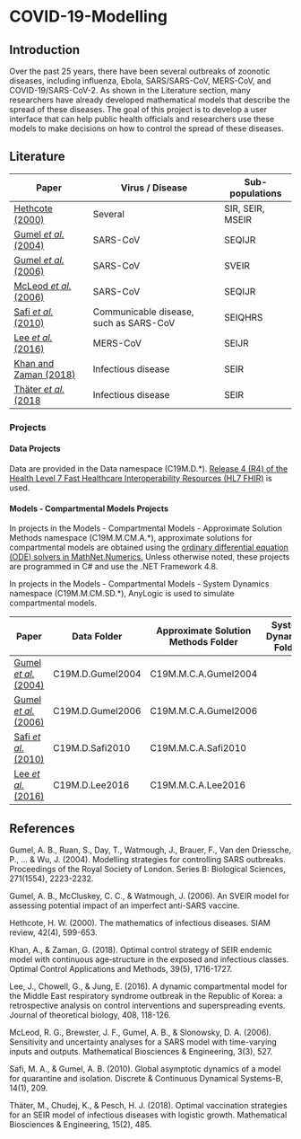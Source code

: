 ﻿# COVID-19-Modelling

## Introduction

Over the past 25 years, there have been several outbreaks of zoonotic diseases, including influenza, Ebola, SARS/SARS-CoV, MERS-CoV, and COVID-19/SARS-CoV-2. 
As shown in the Literature section, many researchers have already developed mathematical models that describe the spread of these diseases.
The goal of this project is to develop a user interface that can help public health officials and researchers use these models to make decisions on how to control the spread of these diseases.

## Literature

Paper                                                                                    | Virus / Disease                        | Sub-populations
------------ | ------------- | -------------
[Hethcote (2000)](https://epubs.siam.org/doi/abs/10.1137/s0036144500371907)              | Several                                | SIR, SEIR, MSEIR
[Gumel *et al.* (2004)](https://royalsocietypublishing.org/doi/10.1098/rspb.2004.2800)   | SARS-CoV                               | SEQIJR
[Gumel *et al.* (2006)](https://www.aimspress.com/article/10.3934/mbe.2006.3.485)        | SARS-CoV                               | SVEIR
[McLeod *et al.* (2006)](http://www.aimspress.com/article/10.3934/mbe.2006.3.527)        | SARS-CoV                               | SEQIJR
[Safi *et al.* (2010)](http://www.aimsciences.org/article/doi/10.3934/dcdsb.2010.14.209) | Communicable disease, such as SARS-CoV | SEIQHRS
[Lee *et al.* (2016)](https://www.ncbi.nlm.nih.gov/pmc/articles/PMC7094115/)             | MERS-CoV                               | SEIJR
[Khan and Zaman (2018)](https://onlinelibrary.wiley.com/doi/full/10.1002/oca.2437)        | Infectious disease                     | SEIR
[Thäter *et al.* (2018](https://www.aimsciences.org/article/doi/10.3934/mbe.2018022)     | Infectious disease                     | SEIR

### Projects

#### Data Projects

Data are provided in the Data namespace (C19M.D.*). [Release 4 (R4) of the Health Level 7 Fast Healthcare Interoperability Resources (HL7 FHIR)](https://hl7.org/fhir/R4/index.html) is used.

#### Models - Compartmental Models Projects

In projects in the Models - Compartmental Models - Approximate Solution Methods namespace (C19M.M.CM.A.*), approximate solutions for compartmental models are obtained using the [ordinary differential equation (ODE) solvers in MathNet.Numerics.](https://numerics.mathdotnet.com/api/MathNet.Numerics.OdeSolvers/)  Unless otherwise noted, these projects are programmed in C# and use the .NET Framework 4.8.

In projects in the Models - Compartmental Models - System Dynamics namespace (C19M.M.CM.SD.*), AnyLogic is used to simulate compartmental models.

Paper                                                                                    | Data Folder      | Approximate Solution Methods Folder | System Dynamics Folder
------------ | ------------- | ------------- | ------------- 
[Gumel *et al.* (2004)](https://royalsocietypublishing.org/doi/10.1098/rspb.2004.2800)   | C19M.D.Gumel2004 | C19M.M.C.A.Gumel2004       |              
[Gumel *et al.* (2006)](https://www.aimspress.com/article/10.3934/mbe.2006.3.485)        | C19M.D.Gumel2006 | C19M.M.C.A.Gumel2006       |          
[Safi *et al.* (2010)](http://www.aimsciences.org/article/doi/10.3934/dcdsb.2010.14.209) | C19M.D.Safi2010  | C19M.M.C.A.Safi2010        |     
[Lee *et al.* (2016)](https://www.ncbi.nlm.nih.gov/pmc/articles/PMC7094115/)             | C19M.D.Lee2016   | C19M.M.C.A.Lee2016         |        

## References

Gumel, A. B., Ruan, S., Day, T., Watmough, J., Brauer, F., Van den Driessche, P., ... & Wu, J. (2004). Modelling strategies for controlling SARS outbreaks. Proceedings of the Royal Society of London. Series B: Biological Sciences, 271(1554), 2223-2232.

Gumel, A. B., McCluskey, C. C., & Watmough, J. (2006). An SVEIR model for assessing potential impact of an imperfect anti-SARS vaccine.

Hethcote, H. W. (2000). The mathematics of infectious diseases. SIAM review, 42(4), 599-653.

Khan, A., & Zaman, G. (2018). Optimal control strategy of SEIR endemic model with continuous age‐structure in the exposed and infectious classes. Optimal Control Applications and Methods, 39(5), 1716-1727.

Lee, J., Chowell, G., & Jung, E. (2016). A dynamic compartmental model for the Middle East respiratory syndrome outbreak in the Republic of Korea: a retrospective analysis on control interventions and superspreading events. Journal of theoretical biology, 408, 118-126.

McLeod, R. G., Brewster, J. F., Gumel, A. B., & Slonowsky, D. A. (2006). Sensitivity and uncertainty analyses for a SARS model with time-varying inputs and outputs. Mathematical Biosciences & Engineering, 3(3), 527.

Safi, M. A., & Gumel, A. B. (2010). Global asymptotic dynamics of a model for quarantine and isolation. Discrete & Continuous Dynamical Systems-B, 14(1), 209.

Thäter, M., Chudej, K., & Pesch, H. J. (2018). Optimal vaccination strategies for an SEIR model of infectious diseases with logistic growth. Mathematical Biosciences & Engineering, 15(2), 485.